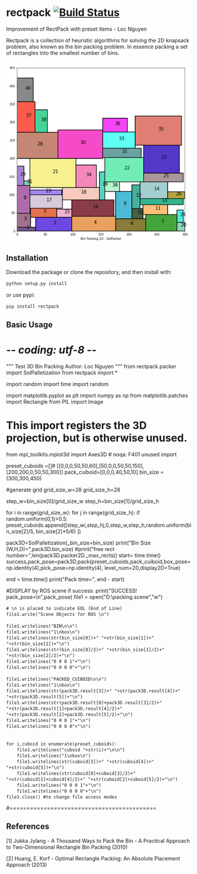 # rectpack [![Build Status](https://travis-ci.org/secnot/rectpack.svg?branch=master)](https://travis-ci.org/secnot/rectpack)

Improvement of RectPack with preset items - Loc Nguyen

Rectpack is a collection of heuristic algorithms for solving the 2D knapsack problem,
also known as the bin packing problem. In essence packing a set of rectangles into the 
smallest number of bins.

![alt tag](docs/maxrects.png)


## Installation

Download the package or clone the repository, and then install with:

```bash
python setup.py install
```

or use pypi:

```bash
pip install rectpack
```

## Basic Usage
 
# -*- coding: utf-8 -*-
"""
Test 3D Bin Packing
Author: Loc Nguyen
"""
from rectpack.packer import SolPalletization
from rectpack import *

import random 
import time
import random 
  

import matplotlib.pyplot as plt
import numpy as np 
from matplotlib.patches import Rectangle
from PIL import Image

# This import registers the 3D projection, but is otherwise unused.
from mpl_toolkits.mplot3d import Axes3D  # noqa: F401 unused import
 


preset_cuboids =[]# [[0,0,0,50,50,60],[50,0,0,50,50,150],[200,200,0,50,50,300]]
pack_cuiboid=[0,0,0,40,50,10]
bin_size = (300,300,450) 

#generate grid
grid_size_w=28
grid_size_h=28

step_w=bin_size[0]/grid_size_w
step_h=bin_size[1]/grid_size_h

for i in range(grid_size_w):
    for j in range(grid_size_h):
        if random.uniform(0,1)>0.5:
            preset_cuboids.append([step_w*i,step_h*j,0,step_w,step_h,random.uniform(bin_size[2]/5, bin_size[2]*5/6) ])



pack3D=SolPalletization(_bin_size=bin_size)
print("Bin Size (W,H,D)=",pack3D.bin_size)
#print("free rect number=",len(pack3D.packer2D._max_rects))
start= time.time()
success,pack_pose=pack3D.pack(preset_cuboids,pack_cuiboid,box_pose=np.identity(4),pick_pose=np.identity(4), level_num=20,display2D=True)
  
end = time.time()
print("Pack time=", end - start)
 
#DISPLAY by ROS scene 
if success:
    print("SUCCESS! pack_pose=\n",pack_pose)
    file1 = open("D:\\packing.scene","w")  
      
    # \n is placed to indicate EOL (End of Line) 
    file1.write("Scene Objects for ROS \n") 
    
    file1.writelines("BIN\n\n")  
    file1.writelines("1\nbox\n")    
    file1.writelines(str(bin_size[0])+" "+str(bin_size[1])+" "+str(bin_size[2])+"\n")
    file1.writelines(str(bin_size[0]/2)+" "+str(bin_size[1]/2)+" "+str(bin_size[2]/2)+"\n")
    file1.writelines("0 0 0 1"+"\n")
    file1.writelines("0 0 0 0"+"\n")
    
    file1.writelines("PACKED_CUIBOID\n\n")  
    file1.writelines("1\nbox\n")    
    file1.writelines(str(pack3D.result[3])+" "+str(pack3D.result[4])+" "+str(pack3D.result[5])+"\n")
    file1.writelines(str(pack3D.result[0]+pack3D.result[3]/2)+" "+str(pack3D.result[1]+pack3D.result[4]/2)+" "+str(pack3D.result[2]+pack3D.result[5]/2)+"\n")
    file1.writelines("0 0 0 1"+"\n")
    file1.writelines("0 0 0 0"+"\n")
        
    
    for i,cuboid in enumerate(preset_cuboids):
        file1.writelines("cuboid "+str(i)+"\n\n")  
        file1.writelines("1\nbox\n")    
        file1.writelines(str(cuboid[3])+" "+str(cuboid[4])+" "+str(cuboid[5])+"\n")
        file1.writelines(str(cuboid[0]+cuboid[3]/2)+" "+str(cuboid[1]+cuboid[4]/2)+" "+str(cuboid[2]+cuboid[5]/2)+"\n")
        file1.writelines("0 0 0 1"+"\n")
        file1.writelines("0 0 0 0"+"\n")
    file1.close() #to change file access modes 

#===========================================
## References

[1] Jukka Jylang - A Thousand Ways to Pack the Bin - A Practical Approach to Two-Dimensional
Rectangle Bin Packing (2010)

[2] Huang, E. Korf - Optimal Rectangle Packing: An Absolute Placement Approach (2013)
